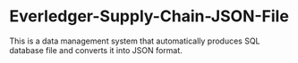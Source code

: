# Everledger-Supply-Chain-JSON-File
This is a data management system that automatically produces SQL database file and converts it into JSON format.
